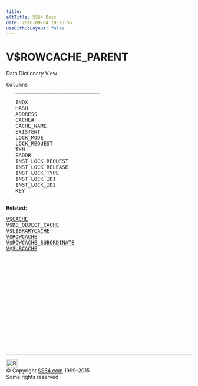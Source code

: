```yaml
---
title:
altTitle: SS64 Docs
date: 2016-09-04 19:26:55
useGithubLayout: false
---
```

<!-- #BeginLibraryItem "/Library/head_orav.lbi" --><!-- #EndLibraryItem --><h1>V$ROWCACHE_PARENT </h1>  
 <p> Data Dictionary View </p> 
 
<pre>Columns
   ___________________________
 
   INDX
   HASH
   ADDRESS
   CACHE#
   CACHE_NAME
   EXISTENT
   LOCK_MODE
   LOCK_REQUEST
   TXN
   SADDR
   INST_LOCK_REQUEST
   INST_LOCK_RELEASE
   INST_LOCK_TYPE
   INST_LOCK_ID1
   INST_LOCK_ID2
   KEY

</pre>
<p><b>Related:</b></p><pre><a href="V$CACHE.html">V$CACHE</a>
<a href="V$DB_OBJECT_CACHE.html">V$DB_OBJECT_CACHE</a> 
<a href="V$LIBRARYCACHE.html">V$LIBRARYCACHE</a> 
<a href="V$ROWCACHE.html">V$ROWCACHE</a> 
<a href="V$ROWCACHE_SUBORDINATE.html">V$ROWCACHE_SUBORDINATE</a> 
<a href="V$SUBCACHE.html">V$SUBCACHE</a> </pre><!-- #BeginLibraryItem "/Library/foot_orad.lbi" --><p>
<!-- oracle-footer -->
<ins class="adsbygoogle" style="display:inline-block;width:300px;height:250px" data-ad-client="ca-pub-6140977852749469" data-ad-slot="4275490898"></ins>
<script>
(adsbygoogle = window.adsbygoogle || []).push({});
</script></p>
<hr>
<div id="bl" class="footer"><a href="V$ROWCACHE_PARENT.html#"><img src="../images/top.png" width="30" height="22" alt="Back to the Top"></a></div>
<div id="br" class="footer, tagline">© Copyright <a href="http://ss64.com/">SS64.com</a> 1999-2015<br>
Some rights reserved</div>
<!-- #EndLibraryItem -->

